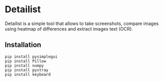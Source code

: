 # Detailist
Detailist is a simple tool that allows to take screenshots, compare images using heatmap of differences and extract images text (OCR).

## Installation
```
pip install pysimplegui
pip install Pillow
pip install numpy
pip install pystray
pip install keyboard
```
